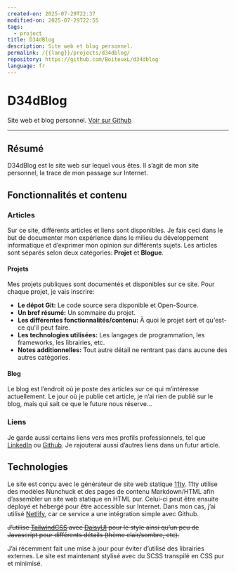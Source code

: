 ```yaml
---
created-on: 2025-07-29T22:37
modified-on: 2025-07-29T22:55
tags:
  - project
title: D34dBlog
description: Site web et blog personnel.
permalink: /{{lang}}/projects/d34dblog/
repository: https://github.com/BoiteuxL/d34dblog
language: fr
---
```


# D34dBlog
Site web et blog personnel. [Voir sur Github]((https://github.com/BoiteuxL/d34dblog))

---

## Résumé
D34dBlog est le site web sur lequel vous êtes. Il s’agit de mon site personnel, la trace de mon passage sur Internet. 

## Fonctionnalités et contenu
### Articles
Sur ce site, différents articles et liens sont disponibles. Je fais ceci dans le but de documenter mon expérience dans le milieu du développement informatique et d’exprimer mon opinion sur différents sujets. Les articles sont séparés selon deux catégories: **Projet** et **Blogue**.
#### Projets
Mes projets publiques sont documentés et disponibles sur ce site. Pour chaque projet, je vais inscrire:
- **Le dépot Git:** Le code source sera disponible et Open-Source.
- **Un bref résumé:** Un sommaire du projet.
- **Les différentes fonctionnalités/contenu:** À quoi le projet sert et qu'est-ce qu'il peut faire.
- **Les technologies utilisées:** Les langages de programmation, les frameworks, les librairies, etc.
- **Notes additionnelles:** Tout autre détail ne rentrant pas dans aucune des autres catégories.

#### Blog
Le blog est l’endroit où je poste des articles sur ce qui m’intéresse actuellement. Le jour où je publie cet article, je n’ai rien de publié sur le blog, mais qui sait ce que le future nous réserve…

### Liens
Je garde aussi certains liens vers mes profils professionnels, tel que [LinkedIn](https://www.linkedin.com/in/boiteuxl/) ou [Github](https://github.com/BoiteuxL). Je rajouterai aussi d’autres liens dans un futur article.
## Technologies
Le site est conçu avec le générateur de site web statique [11ty](https://www.11ty.dev/). 11ty utilise des modèles Nunchuck et des pages de contenu Markdown/HTML afin d’assembler un site web statique en HTML pur. Celui-ci peut être ensuite déployé et hébergé pour être accessible sur Internet. Dans mon cas, j’ai utilisé [Netlify](https://www.netlify.com/), car ce service a une intégration simple avec Github.

~~J’utilise [TailwindCSS](https://tailwindcss.com/) avec [DaisyUI](https://daisyui.com/) pour le style ainsi qu’un peu de Javascript pour différents détails (thème clair/sombre, etc).~~

J’ai récemment fait une mise à jour pour éviter d’utilisé des librairies externes. Le site est maintenant stylisé avec du SCSS transpilé en CSS pur et minimisé.